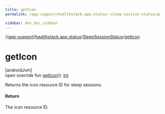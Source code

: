 ```yaml
---
title: getIcon
permalink: /app-support/healthstack.app.status/-sleep-session-status/get-icon.html

sidebar: dev_doc_sidebar
---
```

//[app-support](../../../index.html)/[healthstack.app.status](../index.html)/[SleepSessionStatus](index.html)/[getIcon](get-icon.html)



# getIcon



[androidJvm]\
open override fun [getIcon](get-icon.html)(): [Int](https://kotlinlang.org/api/latest/jvm/stdlib/kotlin/-int/index.html)



Returns the icon resource ID for sleep sessions.



#### Return



The icon resource ID.




